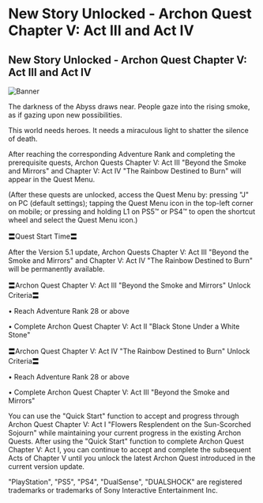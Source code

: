 # New Story Unlocked - Archon Quest Chapter V: Act III and Act IV
## New Story Unlocked - Archon Quest Chapter V: Act III and Act IV
![Banner](https://sdk.hoyoverse.com/upload/ann/2024/09/22/3bd9bbe015a966cb44e53cde12923c1b_1577379899708989009.png)

The darkness of the Abyss draws near. People gaze into the rising smoke, as if gazing upon new possibilities.

This world needs heroes. It needs a miraculous light to shatter the silence of death.

After reaching the corresponding Adventure Rank and completing the prerequisite quests, Archon Quests Chapter V: Act III "Beyond the Smoke and Mirrors" and Chapter V: Act IV "The Rainbow Destined to Burn" will appear in the Quest Menu.

(After these quests are unlocked, access the Quest Menu by: pressing "J" on PC (default settings); tapping the Quest Menu icon in the top-left corner on mobile; or pressing and holding L1 on PS5™ or PS4™ to open the shortcut wheel and select the Quest Menu icon.)

〓Quest Start Time〓

After the Version 5.1 update, Archon Quests Chapter V: Act III "Beyond the Smoke and Mirrors" and Chapter V: Act IV "The Rainbow Destined to Burn" will be permanently available.

〓Archon Quest Chapter V: Act III "Beyond the Smoke and Mirrors" Unlock Criteria〓

• Reach Adventure Rank 28 or above

• Complete Archon Quest Chapter V: Act II "Black Stone Under a White Stone"

〓Archon Quest Chapter V: Act IV "The Rainbow Destined to Burn" Unlock Criteria〓

• Reach Adventure Rank 28 or above

• Complete Archon Quest Chapter V: Act III "Beyond the Smoke and Mirrors"

You can use the "Quick Start" function to accept and progress through Archon Quest Chapter V: Act I "Flowers Resplendent on the Sun-Scorched Sojourn" while maintaining your current progress in the existing Archon Quests. After using the "Quick Start" function to complete Archon Quest Chapter V: Act I, you can continue to accept and complete the subsequent Acts of Chapter V until you unlock the latest Archon Quest introduced in the current version update.

"PlayStation", "PS5", "PS4", "DualSense", "DUALSHOCK" are registered trademarks or trademarks of Sony Interactive Entertainment Inc.
